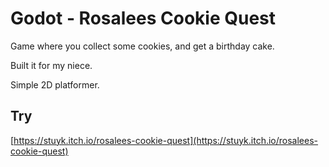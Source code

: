 # Godot - Rosalees Cookie Quest

Game where you collect some cookies, and get a birthday cake.

Built it for my niece.

Simple 2D platformer.

## Try

[https://stuyk.itch.io/rosalees-cookie-quest](https://stuyk.itch.io/rosalees-cookie-quest)